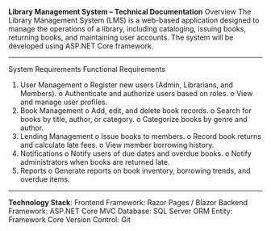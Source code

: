 **Library Management System – Technical Documentation**
Overview
The Library Management System (LMS) is a web-based application designed to manage the operations of a library, including cataloging, issuing books, returning books, and maintaining user accounts. The system will be developed using ASP.NET Core framework.
________________________________________
System Requirements
Functional Requirements
1.  User Management
    o Register new users (Admin, Librarians, and Members).
    o Authenticate and authorize users based on roles.
    o View and manage user profiles.
2.  Book Management
    o Add, edit, and delete book records.
    o Search for books by title, author, or category.
    o Categorize books by genre and author.
3.  Lending Management
    o Issue books to members.
    o Record book returns and calculate late fees.
    o View member borrowing history.
4.  Notifications
    o Notify users of due dates and overdue books.
    o Notify administrators when books are returned late.
5.  Reports
    o Generate reports on book inventory, borrowing trends, and overdue items.
________________________________________
**Technology Stack**:
Frontend Framework: Razor Pages / Blazor
Backend Framework: ASP.NET Core MVC
Database: SQL Server
ORM Entity: Framework Core
Version Control: Git